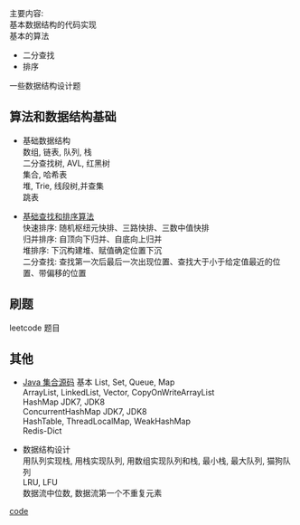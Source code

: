 主要内容:  
基本数据结构的代码实现  
基本的算法  
- 二分查找
- 排序

一些数据结构设计题  

## 算法和数据结构基础
- 基础数据结构  
数组, 链表, 队列, 栈     
二分查找树, AVL, 红黑树   
集合, 哈希表   
堆, Trie, 线段树,并查集   
跳表  

- [基础查找和排序算法](docs/A-基础算法.md)    
快速排序: 随机枢纽元快排、三路快排、三数中值快排  
归并排序: 自顶向下归并、自底向上归并  
堆排序:  下沉构建堆、赋值确定位置下沉  
二分查找: 查找第一次后最后一次出现位置、查找大于小于给定值最近的位置、带偏移的位置  


##  刷题
leetcode 题目  



## 其他
- [Java 集合源码](docs/B-Java%20集合源码.md)
基本 List, Set, Queue, Map   
ArrayList, LinkedList, Vector, CopyOnWriteArrayList  
HashMap JDK7, JDK8   
ConcurrentHashMap JDK7, JDK8  
HashTable, ThreadLocalMap, WeakHashMap   
Redis-Dict  


- 数据结构设计  
用队列实现栈, 用栈实现队列, 用数组实现队列和栈, 最小栈, 最大队列, 猫狗队列      
LRU, LFU    
数据流中位数,  数据流第一个不重复元素    
  
[code](src/com/janhen/design)




  
 